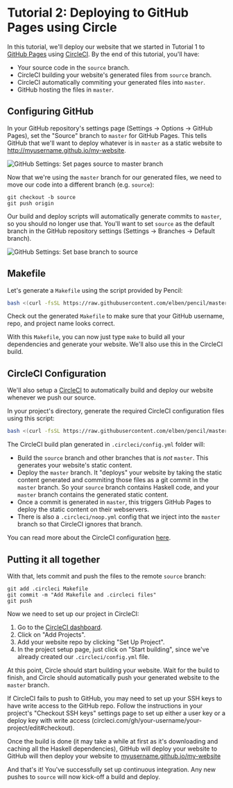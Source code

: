 # Tutorial 2: Deploying to GitHub Pages using Circle

In this tutorial, we'll deploy our website that we started in Tutorial 1 to
[GitHub Pages](https://pages.github.com) using [CircleCI](https://circleci.com).
By the end of this tutorial, you'll have:

- Your source code in the `source` branch.
- CircleCI building your website's generated files from `source` branch.
- CircleCI automatically commiting your generated files into `master`.
- GitHub hosting the files in `master`.

## Configuring GitHub

In your GitHub repository's settings page (Settings -> Options -> GitHub Pages),
set the "Source" branch to `master` for GitHub Pages. This tells GitHub that
we'll want to deploy whatever is in `master` as a static website to
http://myusername.github.io/my-website.

![GitHub Settings: Set pages source to `master` branch](../images/tutorial-1-github-settings.png)

Now that we're using the `master` branch for our generated files, we need to
move our code into a different branch (e.g. `source`):

```
git checkout -b source
git push origin
```

Our build and deploy scripts will automatically generate commits to `master`, so
you should no longer use that. You'll want to set `source` as the default
branch in the GitHub repository settings (Settings -> Branches -> Default branch).

![GitHub Settings: Set base branch to `source`](../images/tutorial-1-github-base-branch.png)

## Makefile

Let's generate a `Makefile` using the script provided by Pencil:

```sh
bash <(curl -fsSL https://raw.githubusercontent.com/elben/pencil/master/bin/gen-stack-makefile)
```

Check out the generated `Makefile` to make sure that your GitHub username, repo,
and project name looks correct.

With this `Makefile`, you can now just type `make` to build all your
dependencies and generate your website. We'll also use this in the CircleCI
build.

## CircleCI Configuration

We'll also setup a [CircleCI](https://circleci.com) to automatically build and
deploy our website whenever we push our source.

In your project's directory, generate the required CircleCI configuration files
using this script:

```sh
bash <(curl -fsSL https://raw.githubusercontent.com/elben/pencil/master/bin/gen-stack-circle-config)
```

The CircleCI build plan generated in `.circleci/config.yml` folder will:

- Build the `source` branch and other branches that is _not_ `master`. This
  generates your website's static content.
- Deploy the `master` branch. It "deploys" your website by taking the
  static content generated and commiting those files as a git commit in the
  `master` branch. So your `source` branch contains Haskell code, and your
  `master` branch contains the generated static content.
- Once a commit is generated in `master`, this triggers GitHub Pages to deploy
  the static content on their webservers.
- There is also a `.circleci/noop.yml` config that we inject into the `master`
  branch so that CircleCI ignores that branch.

You can read more about the CircleCI configuration [here](https://circleci.com/docs/2.0/configuration-reference/).

## Putting it all together

With that, lets commit and push the files to the remote `source` branch:

```
git add .circleci Makefile
git commit -m "Add Makefile and .circleci files"
git push
```

Now we need to set up our project in CircleCI:

1. Go to the [CircleCI dashboard](https://circleci.com/dashboard).
2. Click on "Add Projects".
3. Add your website repo by clicking "Set Up Project".
4. In the project setup page, just click on "Start building", since we've
   already created our `.circleci/config.yml` file.

At this point, Circle should start building your website. Wait for the build to
finish, and Circle should automatically push your generated website to the
`master` branch.

If CircleCI fails to push to GitHub, you may need to set up your SSH keys to
have write access to the GitHub repo. Follow the instructions in your project's
"Checkout SSH keys" settings page to set up either a user key or a deploy key
with write access (circleci.com/gh/your-username/your-project/edit#checkout).

Once the build is done (it may take a while at first as it's downloading and
caching all the Haskell dependencies), GitHub will deploy your website to GitHub
will then deploy your website to
[myusername.github.io/my-website](http://myusername.github.io/my-website)

And that's it! You've successfully set up continuous integration. Any new pushes
to `source` will now kick-off a build and deploy.

